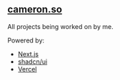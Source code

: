 ## [cameron.so](https://cameron.so)

All projects being worked on by me.

Powered by:

- [Next.js](https://nextjs.org/)
- [shadcn/ui](https://ui.shadcn.com)
- [Vercel](https://vercel.com)
